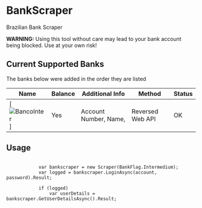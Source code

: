 # BankScraper
Brazilian Bank Scraper

**WARNING:** Using this tool without care may lead to your bank account being blocked. Use at your own risk!

## Current Supported Banks

The banks below were added in the order they are listed


| Name                                                                                                                                                                                          | Balance | Additional Info                                                                                       | Method                               | Status |
| ---                                                                                                                                                                                           | ---     | ---                                                                                                   | ---                                  | ---    |
| [![BancoInter](https://is4-ssl.mzstatic.com/image/thumb/Purple118/v4/7b/ff/66/7bff665b-903e-a39d-4d89-218628c5e718/AppIcon-1x_U007emarketing-0-0-GLES2_U002c0-512MB-sRGB-0-0-0-85-220-0-0-0-8.png/230x0w.jpg)]                              | Yes                 | Account Number, Name,                  | Reversed Web API                  | OK     |


## Usage

<pre><code>
            var bankscraper = new Scraper(BankFlag.Intermedium);
            var logged = bankscraper.LoginAsync(account, password).Result;

            if (logged)
                var userDetails = bankscraper.GetUserDetailsAsync().Result;
</code></pre>